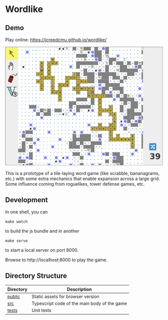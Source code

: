 Wordlike
========

Demo
----
Play online: https://jcreedcmu.github.io/wordlike/

[![image](screenshot.png)](https://jcreedcmu.github.io/wordlike/)

This is a prototype of a tile-laying word game (like scrabble,
bananagrams, etc.) with some extra mechanics that enable expansion
across a large grid. Some influence coming from roguelikes, tower
defense games, etc.

Development
----------

In one shell, you can
```shell
make watch
```
to build the js bundle and in another
```shell
make serve
```
to start a local server on port 8000.

Browse to http://localhost:8000 to play the game.

Directory Structure
-------------------

| Directory | Description |
| --- | --- |
| [public](public) | Static assets for browser version |
| [src](src) | Typescript code of the main body of the game |
| [tests](tests) | Unit tests |
